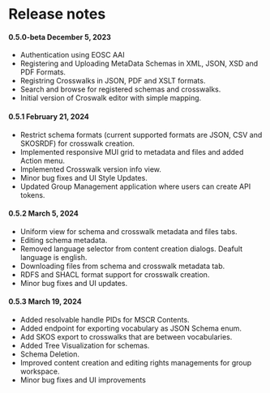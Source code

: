 # Release notes


#### 0.5.0-beta December 5, 2023

- Authentication using EOSC AAI
- Registering and Uploading MetaData Schemas in XML, JSON, XSD and PDF Formats.
- Registring Crosswalks in JSON, PDF and XSLT formats.
- Search and browse for registered schemas and crosswalks.
- Initial version of Croswalk editor with simple mapping.

#### 0.5.1 February 21, 2024
- Restrict schema formats (current supported formats are JSON, CSV and SKOSRDF) for crosswalk creation.
- Implemented responsive MUI grid to metadata and files and added Action menu.
- Implemented Crosswalk version info view.
- Minor bug fixes and UI Style Updates.
- Updated Group Management application where users can create API tokens.

#### 0.5.2 March 5, 2024
- Uniform view for schema and crosswalk metadata and files tabs.
- Editing schema metadata.
- Removed language selector from content creation dialogs. Deafult language is english.
- Downloading files from schema and crosswalk metadata tab.
- RDFS and SHACL format support for crosswalk creation.
- Minor bug fixes and UI updates.

#### 0.5.3 March 19, 2024
- Added resolvable handle PIDs for MSCR Contents.
- Added endpoint for exporting vocabulary as JSON Schema enum.
- Add SKOS export to crosswalks that are between vocabularies.
- Added Tree Visualization for schemas.
- Schema Deletion.
- Improved content creation and editing rights managements for group workspace.
- Minor bug fixes and UI improvements


